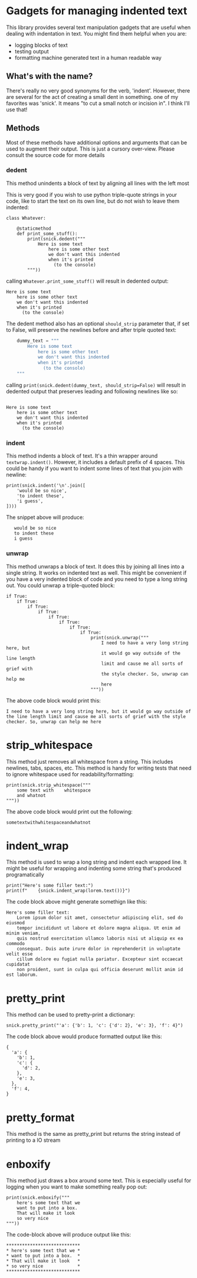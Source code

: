 # Gadgets for managing indented text

This library provides several text manipulation gadgets that are useful when
dealing with indentation in text. You might find them helpful when you are:

* logging blocks of text
* testing output
* formatting machine generated text in a human readable way


## What's with the name?

There's really no very good synonyms for the verb, 'indent'. However, there
are several for the act of creating a small dent in something. one of my
favorites was 'snick'. It means "to cut a small notch or incision in". I
think I'll use that!


## Methods

Most of these methods have additional options and arguments that can be used
to augment their output. This is just a cursory over-view. Please consult the
source code for more details


### dedent

This method unindents a block of text by aligning all lines with the left most

This is very good if you wish to use python triple-quote strings in your code,
like to start the text on its own line, but do not wish to leave them indented:

```
class Whatever:

    @staticmethod
    def print_some_stuff():
        print(snick.dedent("""
            Here is some text
                here is some other text
                we don't want this indented
                when it's printed
                  (to the console)
        """))
```

calling `Whatever.print_some_stuff()` will result in dedented output:

```
Here is some text
    here is some other text
    we don't want this indented
    when it's printed
      (to the console)
```


The dedent method also has an optional `should_strip` parameter that, if set to False,
will preserve the newlines before and after triple quoted text:

```python
    dummy_text = """
        Here is some text
            here is some other text
            we don't want this indented
            when it's printed
              (to the console)
    """
```

calling `print(snick.dedent(dummy_text, should_strip=False)` will result in dedented
output that preserves leading and following newlines like so:

```

Here is some text
    here is some other text
    we don't want this indented
    when it's printed
      (to the console)

```


### indent

This method indents a block of text. It's a thin wrapper around `textwrap.indent()`.
However, it includes a default prefix of 4 spaces. This could be handy if you want
to indent some lines of text that you join with newline:

```
print(snick.indent('\n'.join([
    'would be so nice',
    'to indent these',
    'i guess',
])))
```

The snippet above will produce:

```
   would be so nice
   to indent these
   i guess
```


### unwrap

This method unwraps a block of text. It does this by joining all lines into
a single string. It works on indented text as well. This might be convenient
if you have a very indented block of code and you need to type a long string
out. You could unwrap a triple-quoted block:

```
if True:
    if True:
        if True:
            if True:
                if True:
                    if True:
                        if True:
                            if True:
                                print(snick.unwrap("""
                                    I need to have a very long string here, but
                                    it would go way outside of the line length
                                    limit and cause me all sorts of grief with
                                    the style checker. So, unwrap can help me
                                    here
                                """))
```

The above code block would print this:
```
I need to have a very long string here, but it would go way outside of the line length limit and cause me all sorts of grief with the style checker. So, unwrap can help me here
```


# strip_whitespace

This method just removes all whitespace from a string. This includes newlines,
tabs, spaces, etc. This method is handy for writing tests that need to ignore
whitespace used for readability/formatting:

```
print(snick.strip_whitespace("""
    some text with    whitespace
    and whatnot
"""))
```

The above code block would print out the following:
```
sometextwithwhitespaceandwhatnot
```


# indent_wrap

This method is used to wrap a long string and indent each wrapped line. It might
be useful for wrapping and indenting some string that's produced programatically

```
print("Here's some filler text:")
print(f"    {snick.indent_wrap(lorem.text())}")
```

The code block above might generate somethign like this:

```
Here's some filler text:
    Lorem ipsum dolor sit amet, consectetur adipiscing elit, sed do eiusmod
    tempor incididunt ut labore et dolore magna aliqua. Ut enim ad minim veniam,
    quis nostrud exercitation ullamco laboris nisi ut aliquip ex ea commodo
    consequat. Duis aute irure dolor in reprehenderit in voluptate velit esse
    cillum dolore eu fugiat nulla pariatur. Excepteur sint occaecat cupidatat
    non proident, sunt in culpa qui officia deserunt mollit anim id est laborum.
```


# pretty_print

This method can be used to pretty-print a dictionary:

```
snick.pretty_print("'a': {'b': 1, 'c': {'d': 2}, 'e': 3}, 'f': 4}")
```

The code block above would produce formatted output like this:
```
{
  'a': {
    'b': 1,
    'c': {
      'd': 2,
    },
    'e': 3,
  },
  'f': 4,
}
```


# pretty_format

This method is the same as pretty_print but returns the string instead of
printing to a IO stream


# enboxify

This method just draws a box around some text. This is especially useful for
logging when you want to make something really pop out:

```
print(snick.enboxify("""
    here's some text that we
    want to put into a box.
    That will make it look
    so very nice
"""))
```

The code-block above will produce output like this:
```
****************************
* here's some text that we *
* want to put into a box.  *
* That will make it look   *
* so very nice             *
****************************
```
